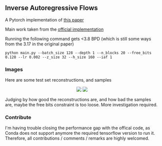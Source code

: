 ## Inverse Autoregressive Flows 

A Pytorch implementation of [this paper](https://arxiv.org/abs/1606.04934)

Main work taken from the [official implementation](https://github.com/openai/iaf)

Running the following command gets <3.8 BPD (which is still some ways from the 3.17 in the original paper)

```
python main.py --batch_size 128 --depth 1 --n_blocks 20 --free_bits 0.128 --lr 0.002 --z_size 32 --h_size 160 --iaf 1
```

### Images
Here are some test set reconstructions, and samples 
<p align="center">
<img src="https://github.com/pclucas14/iaf-vae/blob/master/images/test_99.png">
<img src="https://github.com/pclucas14/iaf-vae/blob/master/images/samples_99.png">
</p>
Judging by how good the reconstructions are, and how bad the samples are, maybe the free bits constraint is too loose. More investigation required.

### Contribute
I'm having trouble closing the performance gap with the offical code, as Conda does not support anymore the required tensorflow version to run it. Therefore, all contributions / comments / remarks are highly welcomed. 


